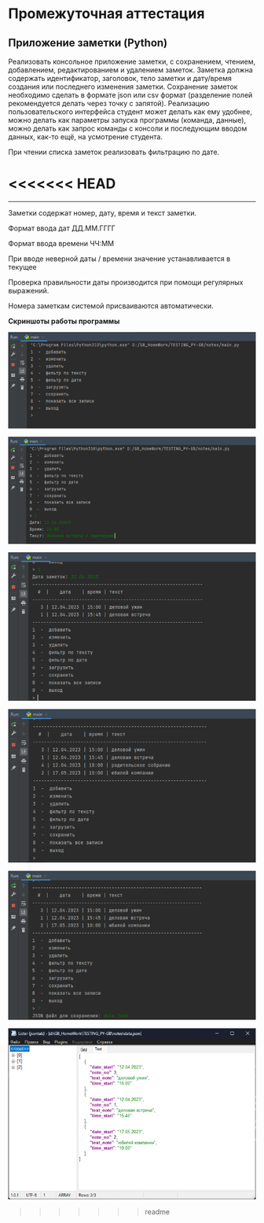 # Промежуточная аттестация

##  Приложение заметки (Python)

Реализовать консольное приложение заметки, с сохранением, чтением, добавлением, редактированием и удалением заметок. Заметка должна содержать идентификатор, заголовок, тело заметки и дату/время создания или последнего изменения заметки. Сохранение заметок необходимо сделать
в формате json или csv формат (разделение полей рекомендуется делать через точку с запятой). Реализацию пользовательского интерфейса студент может делать как ему удобнее, можно делать как параметры запуска программы (команда, данные), можно делать как запрос команды с консоли и
последующим вводом данных, как-то ещё, на усмотрение студента.

При чтении списка заметок реализовать фильтрацию по дате.

<<<<<<< HEAD
=======
---

Заметки содержат номер, дату, время и текст заметки.

Формат ввода дат ДД.ММ.ГГГГ

Формат ввода времени ЧЧ:ММ

При вводе неверной даты / времени значение устанавливается в текущее

Проверка правильности даты производится при помощи регулярных выражений.

Номера заметкам системой присваиваются автоматически.

**Скриншоты работы программы**

![](/img/img_01.png)

![](/img/img_02.png)

![](/img/img_03.png)

![](/img/img_05.png)

![](/img/img_08.png)

![](/img/img_09.png)
>>>>>>> readme
